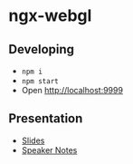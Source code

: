 # ngx-webgl
 
## Developing
- `npm i`
- `npm start`
- Open [http://localhost:9999](http://localhost:9999)

## Presentation
- [Slides](https://slides.com/austinmcdaniel/deck-3-4/live)
- [Speaker Notes](notes.md)
